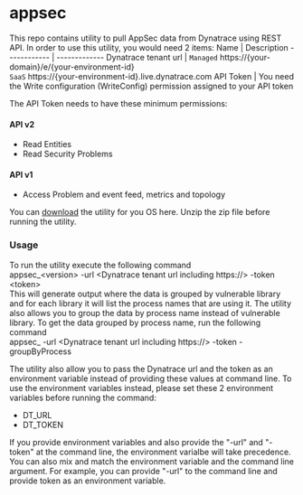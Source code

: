 # appsec
This repo contains utility to pull AppSec data from Dynatrace using REST API.
In order to use this utility, you would need 2 items:
Name | Description
------------ | -------------
Dynatrace tenant url | `Managed` https://{your-domain}/e/{your-environment-id}  <br/>`SaaS` https://{your-environment-id}.live.dynatrace.com
API Token | You need the Write configuration (WriteConfig) permission assigned to your API token  

The API Token needs to have these minimum permissions:
#### API v2
* Read Entities
* Read Security Problems

#### API v1
* Access Problem and event feed, metrics and topology

You can [download](https://github.com/Dynatrace-Asad-Ali/appsec/releases/latest) the utility for you OS here. Unzip the zip file before running the utility.

### Usage
To run the utility execute the following command<br />
appsec_\<version\> -url <Dynatrace tenant url including https://> -token \<token\><br />
This will generate output where the data is grouped by vulnerable library and for each library it will list the process names that are using it.
The utility also allows you to group the data by process name instead of vulnerable library. To get the data grouped by process name, run the following command<br />
appsec_<version> -url <Dynatrace tenant url including https://> -token <token> -groupByProcess

The utility also allow you to pass the Dynatrace url and the token as an environment variable instead of providing these values at command line. To use the environment variables instead, please set these 2 environment variables before running the command:
* DT_URL
* DT_TOKEN

If you provide environment variables and also provide the "-url" and "-token" at the command line, the environment varialbe will take precedence. You can also mix and match the environment variable and the command line argument. For example, you can provide "-url" to the command line and provide token as an environment variable.
